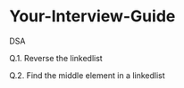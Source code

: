 # Your-Interview-Guide

DSA


Q.1. Reverse the linkedlist

Q.2. Find the middle element in a linkedlist


